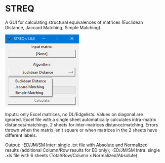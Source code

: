 # STREQ
A GUI for calculating structural equivalences of matrices (Euclidean Distance, Jaccard Matching, Simple Matching).

![alt text](https://github.com/mbiggiero/STREQ/blob/main/screenshot.png?raw=true)

Inputs: only Excel matrices, no DL/Edgelists. Values on diagonal are ignored. 
Excel file with a single sheet automatically calculates intra-matrix distances/matchings, 2 sheets for inter-matrices distance/matching.
Errors thrown when the matrix isn't square or when matrices in the 2 sheets have different labels.

Output:
-ED/JM/SM Inter: single .txt file with Absolute and Normalized results (additional Column/Row results for ED only);
-ED/JM/SM Intra: single .xls file with 6 sheets (Total/Row/Column x Normalized/Absolute)
